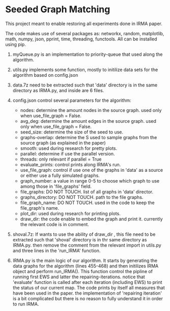 # Seeded Graph Matching

This project meant to enable restoring all experiments done in IRMA paper.

The code makes use of several packages as:
networkx, random, matplotlib, math, numpy, json, pprint, time, threading, functools.
All can be installed using pip.

1. myQueue.py is an implementation to priority-queue that used along the algorithm.

2. utils.py implements some function, mostly to initilize data sets for the algorithm based on config.json

3. data.7z need to be extracted such that 'data' directory is in the same directory as IRMA.py, and inside are 6 files.

4. config.json control several parameters for the algorithm:
   - nodes: determine the amount nodes in the source graph. used only when use_file_graph = False.
   - avg_deg: determine the amount edges in the source graph. used only when use_file_graph = False.
   - seed_size: determine the size of the seed to use.
   - graphs-overlap: determine the S used to sample graphs from the source graph (as explained in the paper)
   - smooth: used during research for pretty plots.
   - parallel: determine if use the parallel version.
   - threads: only relevant if parallel = True
   - evaluate_prints: control prints along IRMA's run.
   - use_file_graph: control if use one of the graphs in 'data' as a source or either use a fully simulated graphs.
   - graph_number: a value in range 0-5 to choose which graph to use among those in 'file_graphs' field.
   - file_graphs: DO NOT TOUCH. list of all graphs in 'data' director.
   - graphs_directory: DO NOT TOUCH. path to the file graphs.
   - file_graph_name: DO NOT TOUCH. used in the code to keep the file_graph's name.
   - plot_dir: used during research for printing plots.
   - draw_dir: the code enable to embed the graph and print it. currently the relevant code is in comment.

5. shoval.7z: If wants to use the ability of draw_dir , this file need to be extracted such that 'shoval' directory is in thr same directory as IRMA.py.
then remove the comment from the relevant import in utils.py and three lines in the 'run_IRMA' function.

6. IRMA.py is the main logic of our algorithm.
   It starts by generating the data graphs for the algorithm (lines 455-468)
   and then initilizes IRMA object and perform run_IRMA(). This function
   control the pipline of running first EWS and latter the repairing-iterations.
   notice that 'evaluate' function is called after each iteration (including EWS)
   to print the status of our current map. 
   The code prints by itself all measures that have been used in the paper. 
   the implementation of 'repairing iteration' is a bit complicated but there is no reason to fully understand it in order to run IRMA. 